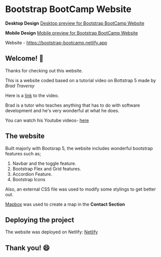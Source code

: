# Bootstrap BootCamp Website

**Desktop Design**
[Desktop preview for Bootstrap BootCamp Website](./design/desktop-design.png)

**Mobile Design**
[Mobile preview for Bootstrap BootCamp Website](./design/mobile-design.png)

Website - https://bootstrap-bootcamp.netlify.app

## Welcome! 👋

Thanks for checking out this website.

This is a website coded based on a tutorial video on Bottstrap 5 made by *Brad Traversy*

Here is a [link](https://www.youtube.com/watch?v=4sosXZsdy-s) to the video.

Brad is a tutor who teaches anything that has to do with software development and he's very wonderful at what he does.

You can watch his Youtube videos- [here](https://www.youtube.com/channel/UC29ju8bIPH5as8OGnQzwJyA)


## The website

Built majorly with Bootsrap 5, the website includes wonderful bootstrap features such as;
1. Navbar and the toggle feature.
2. Bootstrap Flex and Grid features.
3. Accordion Feature.
4. Bootstrap Icons

Also, an external CSS file was used to modify some stylings to get better out. 

[Mapbox](https://www.mapbox.com/) was used to create a map in the **Contact Section**



## Deploying the project

The website was deployed on Netlify: [Netlify](https://www.netlify.com/)

## Thank you! :smile:
